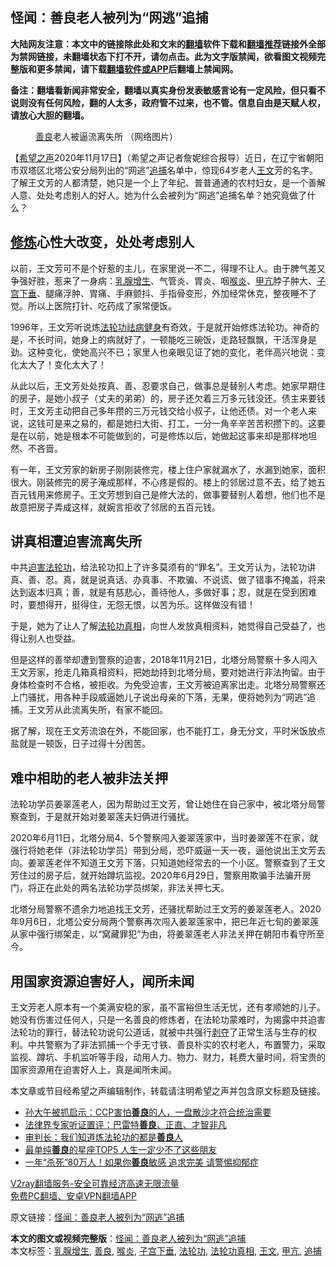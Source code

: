  <h2>怪闻：善良老人被列为“网逃”追捕</h2> <p class="notice"><b>大陆网友注意：本文中的链接除此处和文末的<a href="https://github.com/bannedbook/fanqiang" >翻墙</a>软件下载和<a href="https://github.com/killgcd/justmysocks/blob/master/README.md">翻墙推荐</a>链接外全部为禁网链接，未翻墙状态下打不开，请勿点击。此为文字版禁闻，欲看图文视频完整版和更多禁闻，请下载<a href="https://github.com/bannedbook/fanqiang">翻墙软件或APP</a>后翻墙上禁闻网。</p><p>备注：翻墙看新闻非常安全，翻墙以真实身份发表敏感言论有一定风险，但只看不说则没有任何风险，翻的人太多，政府管不过来，也不管。信息自由是天赋人权，请放心大胆的翻墙。</b></p>  <div class="entry"> <figure><figcaption><a href="https://www.bannedbook.org/bnews/tag/%E5%96%84%E8%89%AF/" class="st_tag internal_tag" rel="tag" title="标签 善良 下的日志">善良</a>老人被逼流离失所 （网络图片）</figcaption></figure> <p>【<span class='wp_keywordlink_affiliate'><a href="https://www.soundofhope.org" title="希望之声" target="_blank">希望之声</a></span>2020年11月17日】（希望之声记者詹妮综合报导）近日，在辽宁省朝阳市双塔区北塔公安分局列出的“网逃”<a href="https://www.bannedbook.org/bnews/tag/%E8%BF%BD%E6%8D%95/" class="st_tag internal_tag" rel="tag" title="标签 追捕 下的日志">追捕</a>名单中，惊现64岁老人<a href="https://www.bannedbook.org/bnews/tag/%E7%8E%8B%E6%96%87/" class="st_tag internal_tag" rel="tag" title="标签 王文 下的日志">王文</a>芳的名字。了解王文芳的人都清楚，她只是一个上了年纪、普普通通的农村妇女，是一个善解人意、处处考虑别人的好人。她为什么会被列为“网逃”追捕名单？她究竟做了什么？</p> <h2><span class='wp_keywordlink'><a href="https://www.qi-gong.me/" title="气功修炼网" target="_blank">修炼</a></span>心性大改变，处处考虑别人</h2> <p>以前，王文芳可不是个好惹的主儿，在家里说一不二，得理不让人。由于脾气差又争强好胜，惹来了一身病：<a href="https://www.bannedbook.org/bnews/tag/%e4%b9%b3%e8%85%ba%e5%a2%9e%e7%94%9f/" class="st_tag internal_tag" rel="tag" title="标签 乳腺增生 下的日志">乳腺增生</a>、气管炎、胃炎、咽<a href="https://www.bannedbook.org/bnews/tag/%e5%96%89%e7%82%8e/" class="st_tag internal_tag" rel="tag" title="标签 喉炎 下的日志">喉炎</a>、<a href="https://www.bannedbook.org/bnews/tag/%e7%94%b2%e4%ba%a2/" class="st_tag internal_tag" rel="tag" title="标签 甲亢 下的日志">甲亢</a>脖子肿大、<a href="https://www.bannedbook.org/bnews/tag/%e5%ad%90%e5%ae%ab%e4%b8%8b%e5%9e%82/" class="st_tag internal_tag" rel="tag" title="标签 子宫下垂 下的日志">子宫下垂</a>、腿痛浮肿、胃痛、手麻颤抖、手指骨变形，外加经常休克，整夜睡不了觉。所以上医院打针、吃药成了家常便饭。</p> <p>1996年，王文芳听说炼<a href="https://www.bannedbook.org/bnews/tag/%e6%b3%95%e8%bd%ae%e5%8a%9f/" class="st_tag internal_tag" rel="tag" title="标签 法轮功 下的日志">法轮功</a><span class='wp_keywordlink'><a href="https://www.bannedbook.org/forum3/topic52.html" title="电子书：法轮功祛病健身效果调查报告" target="_blank">祛病健身</a></span>有奇效，于是就开始修炼法轮功。神奇的是，不长时间，她身上的病就好了，一顿能吃三碗饭，走路轻飘飘，干活浑身是劲。这种变化，使她高兴不已；家里人也亲眼见证了她的变化，老伴高兴地说：变化太大了！变化太大了！</p>  <p>从此以后，王文芳处处按真、善、忍要求自己，做事总是替别人考虑。她家早期住的房子，是她小叔子（丈夫的弟弟）的，房子还欠着三万多元钱没还。债主来要钱时，王文芳主动把自己多年攒的三万元钱交给小叔子，让他还债。对一个老人来说，这钱可是来之易的，都是她扫大街、打工，一分一角辛辛苦苦积攒下的。这要是在以前，她是根本不可能做到的，可是修炼以后，她做起这事来却是那样地坦然、不吝啬。</p> <p>有一年，王文芳家的新房子刚刚装修完，楼上住户家就漏水了，水漏到她家，面积很大。刚装修完的房子淹成那样，不心疼是假的。楼上的邻居过意不去，给了她五百元钱用来修房子。王文芳想到自己是修大法的，做事要替别人着想，他们也不是故意把房子弄成这样，就婉言拒收了邻居的五百元钱。</p> <h2>讲真相遭迫害流离失所</h2> <p>中共<span class='wp_keywordlink'><a href="https://www.bannedbook.org/forum11/topic278.html" title="评江泽民与中共相互利用迫害法轮功" target="_blank">迫害法轮功</a></span>，给法轮功扣上了许多莫须有的“罪名”。王文芳认为，法轮功讲真、善、忍。真，就是说真话、办真事、不欺骗、不说谎、做了错事不掩盖，将来达到返本归真；善，就是有慈悲心，善待他人，多做好事；忍，就是在受到困难时，要想得开，挺得住，无怨无恨，以苦为乐。这样做没有错！</p>  <p>于是，她为了让人了解<a href="https://www.bannedbook.org/bnews/tag/%e6%b3%95%e8%bd%ae%e5%8a%9f%e7%9c%9f%e7%9b%b8/" class="st_tag internal_tag" rel="tag" title="标签 法轮功真相 下的日志">法轮功真相</a>，向世人发放真相资料，她觉得自己受益了，也得让别人也受益。</p> <p>但是这样的善举却遭到警察的迫害，2018年11月21日，北塔分局警察十多人闯入王文芳家，抢走几箱真相资料，把她劫持到北塔分局，要对她进行非法拘留。由于身体检查时不合格，被拒收。为免受迫害，王文芳被迫离家出走。北塔分局警察还上门骚扰，用各种手段威逼她儿子说出母亲的下落，无果，便将她列为“网逃”追捕。王文芳从此流离失所，有家不能回。</p> <p>据了解，现在王文芳流浪在外，不能回家，也不能打工，身无分文，平时米饭放点盐就是一顿饭，日子过得十分困苦。</p>  <h2>难中相助的老人被非法关押</h2> <p>法轮功学员姜翠莲老人，因为帮助过王文芳，曾让她住在自己家中，被北塔分局警察查到，于是就开始对姜翠莲夫妇俩进行骚扰。</p> <p>2020年6月11日，北塔分局4、5个警察闯入姜翠莲家中，当时姜翠莲不在家，就强行将她老伴（非法轮功学员）带到分局，恐吓威逼一天一夜，逼他说出王文芳去向。姜翠莲老伴不知道王文芳下落，只知道她经常去的一个小区。警察查到了王文芳住过的房子后，就开始蹲坑监视。2020年6月29日，警察用欺骗手法骗开房门，将正在此处的两名法轮功学员绑架，非法关押七天。</p> <p>北塔分局警察不遗余力地追找王文芳，还骚扰帮助过王文芳的姜翠莲老人。2020年9月6日，北塔公安分局两个警察再次闯入姜翠莲家中，把已年近七旬的姜翠莲从家中强行绑架走，以“窝藏罪犯”为由，将姜翠莲老人非法关押在朝阳市看守所至今。</p>  <h2>用国家资源迫害好人，闻所未闻</h2> <p>王文芳老人原本有一个美满安稳的家，虽不富裕但生活无忧，还有孝顺她的儿子。她没有伤害过任何人，只是一名善良的修炼者，在法轮功蒙难时，为揭露中共迫害法轮功的罪行，替法轮功说句公道话，就被中共强行<span class='wp_keywordlink'><a href="https://www.bannedbook.org/forum2/topic21.html" title="《剥夺》 黄建民 著" target="_blank">剥夺</a></span>了正常生活与生存的权利。中共警察为了非法抓捕一个手无寸铁、善良朴实的农村老人，布置警力，采取监视、蹲坑、手机监听等手段，动用人力、物力、财力，耗费大量时间，将宝贵的国家资源用在迫害好人上，真是闻所未闻。</p> <p>本文章或节目经希望之声编辑制作，转载请注明希望之声并包含原文标题及链接。</p> <ul class='op-related-articles' title='相关阅读'> <li><a href='https://www.bannedbook.org/bnews/bannedvideo/20201114/1431057.html' target='_blank'>孙大午被抓启示：CCP害怕<b>善良</b>的人，一盘散沙才符合统治需要</a></li> <li><a href='https://www.bannedbook.org/bnews/comments/20201017/1415262.html' target='_blank'>法律界专家听证置评：巴雷特<b>善良</b>、正直、才智非凡</a></li> <li><a href='https://www.bannedbook.org/bnews/cbnews/20201013/1412834.html' target='_blank'>审判长：我们知道炼法轮功的都是<b>善良</b>人</a></li> <li><a href='https://www.bannedbook.org/bnews/lifebaike/20201010/1411154.html' target='_blank'>最单纯<b>善良</b>的星座TOP5 人生一定少不了这些朋友</a></li> <li><a href='https://www.bannedbook.org/bnews/health/20201003/1407225.html' target='_blank'>一年“杀死”80万人！如果你<b>善良</b>敏感 追求完美 请警惕抑郁症</a></li> </ul> <p class="texttj"> <a href="https://github.com/bannedbook/fanqiang/wiki/V2ray%E6%9C%BA%E5%9C%BA" target="_blank">V2ray翻墙服务-安全可靠经济高速无限流量</a><br/> <a href="https://github.com/bannedbook/fanqiang/wiki/%E7%A6%81%E9%97%BB%E7%BD%91%E5%AE%89%E5%8D%93%E7%BF%BB%E5%A2%99%E6%96%B0%E9%97%BBAPP" target="_blank">免费PC翻墙、安卓VPN翻墙APP</a></p><p>原文链接：<a class="src_link"  href="https://www.soundofhope.org/post/443926" target="_blank">怪闻：善良老人被列为“网逃”追捕</a></p><a name='sharetosocial'></a>       <div><b>本文的图文或视频完整版</b>：<a href='https://www.bannedbook.org/bnews/comments/20201118/1432674.html'>怪闻：善良老人被列为“网逃”追捕</a></div>  </div><!--END ENTRY--> <div class="postfooter"> <div>本文标签：<a href="https://www.bannedbook.org/bnews/tag/%e4%b9%b3%e8%85%ba%e5%a2%9e%e7%94%9f/" rel="tag">乳腺增生</a>, <a href="https://www.bannedbook.org/bnews/tag/%E5%96%84%E8%89%AF/" rel="tag">善良</a>, <a href="https://www.bannedbook.org/bnews/tag/%e5%96%89%e7%82%8e/" rel="tag">喉炎</a>, <a href="https://www.bannedbook.org/bnews/tag/%e5%ad%90%e5%ae%ab%e4%b8%8b%e5%9e%82/" rel="tag">子宫下垂</a>, <a href="https://www.bannedbook.org/bnews/tag/%e6%b3%95%e8%bd%ae%e5%8a%9f/" rel="tag">法轮功</a>, <a href="https://www.bannedbook.org/bnews/tag/%e6%b3%95%e8%bd%ae%e5%8a%9f%e7%9c%9f%e7%9b%b8/" rel="tag">法轮功真相</a>, <a href="https://www.bannedbook.org/bnews/tag/%E7%8E%8B%E6%96%87/" rel="tag">王文</a>, <a href="https://www.bannedbook.org/bnews/tag/%e7%94%b2%e4%ba%a2/" rel="tag">甲亢</a>, <a href="https://www.bannedbook.org/bnews/tag/%E8%BF%BD%E6%8D%95/" rel="tag">追捕</a></div>  </div><!--END POSTFOOTER--> 